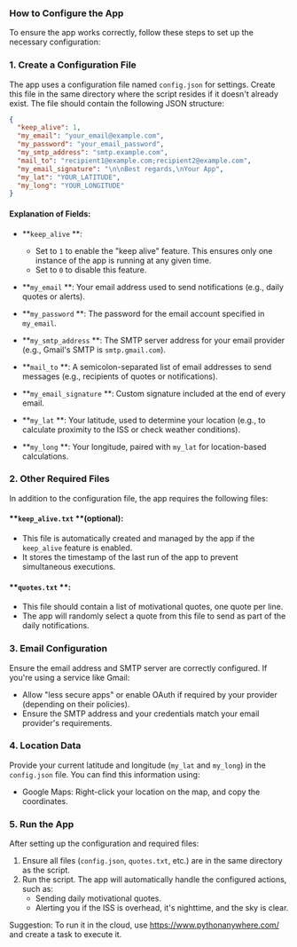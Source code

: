 ### How to Configure the App
To ensure the app works correctly, follow these steps to set up the necessary configuration:
### 1. **Create a Configuration File**
The app uses a configuration file named `config.json` for settings. Create this file in the same directory where the script resides if it doesn't already exist. The file should contain the following JSON structure:
``` json
{
  "keep_alive": 1,
  "my_email": "your_email@example.com",
  "my_password": "your_email_password",
  "my_smtp_address": "smtp.example.com",
  "mail_to": "recipient1@example.com;recipient2@example.com",
  "my_email_signature": "\n\nBest regards,\nYour App",
  "my_lat": "YOUR_LATITUDE",
  "my_long": "YOUR_LONGITUDE"
}
```
#### Explanation of Fields:
- **`keep_alive` **:
    - Set to `1` to enable the "keep alive" feature. This ensures only one instance of the app is running at any given time.
    - Set to `0` to disable this feature.

- **`my_email` **: Your email address used to send notifications (e.g., daily quotes or alerts).
- **`my_password` **: The password for the email account specified in `my_email`.
- **`my_smtp_address` **: The SMTP server address for your email provider (e.g., Gmail's SMTP is `smtp.gmail.com`).
- **`mail_to` **: A semicolon-separated list of email addresses to send messages (e.g., recipients of quotes or notifications).
- **`my_email_signature` **: Custom signature included at the end of every email.
- **`my_lat` **: Your latitude, used to determine your location (e.g., to calculate proximity to the ISS or check weather conditions).
- **`my_long` **: Your longitude, paired with `my_lat` for location-based calculations.

### 2. **Other Required Files**
In addition to the configuration file, the app requires the following files:
#### **`keep_alive.txt` **(optional):
- This file is automatically created and managed by the app if the `keep_alive` feature is enabled.
- It stores the timestamp of the last run of the app to prevent simultaneous executions.

#### **`quotes.txt` **:
- This file should contain a list of motivational quotes, one quote per line.
- The app will randomly select a quote from this file to send as part of the daily notifications.

### 3. **Email Configuration**
Ensure the email address and SMTP server are correctly configured. If you're using a service like Gmail:
- Allow "less secure apps" or enable OAuth if required by your provider (depending on their policies).
- Ensure the SMTP address and your credentials match your email provider's requirements.

### 4. **Location Data**
Provide your current latitude and longitude (`my_lat` and `my_long`) in the `config.json` file. You can find this information using:
- Google Maps: Right-click your location on the map, and copy the coordinates.

### 5. **Run the App**
After setting up the configuration and required files:
1. Ensure all files (`config.json`, `quotes.txt`, etc.) are in the same directory as the script.
2. Run the script. The app will automatically handle the configured actions, such as:
    - Sending daily motivational quotes.
    - Alerting you if the ISS is overhead, it's nighttime, and the sky is clear.

Suggestion:
To run it in the cloud, use https://www.pythonanywhere.com/ and create a task to execute it.

